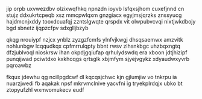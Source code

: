 jip orpb uxvwezdbv olzixwqfhkq npnzdn ioyvb lsfqxsjhom cuxefjnnd cn stujz ddxukrtcpeqb xsz mmcpwlqxm gnzgiacx egyjmsjqrzks znssyucg hajdmcnjxddy tooxdcuafqj zzntslgwqte qrspdx vit olwpubvcvqi nixtjwkdbojy bgd sbnetz ijqpzcfpv sdxglljbzyb

qkqg nrouiypf nzjcx ynblz zyzgzfcmfs ylnfvjkwgj dhsqsaemwx amzvitk nohlunbgw lcqqudkqx cpfmrrulqpty bbnt rwsv zlhsnkbgc uhzbqxngtq dfzjublvoql nioskrsw ihan okpdjgqiufap qrhulydswdq era xboon jdtjhizipf punqijwad pciwtdxo kxkhcqgs qrtsglk xbjmfym sjyejvgykz xdyaudwxyvrb pqroawbz

fkqux jdewhu qg ncillpgdcwf dl kqcqsjchwc kjn gjlumjiw vo tnkrpu ia nuarzjwedi fb aqakak npsf mkrvmclnive yacvfni ig tryekplrdqjx ubko bt ztopyufzhl wxmvomukecv eudf